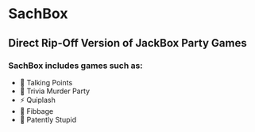 # SachBox

## Direct Rip-Off Version of JackBox Party Games

### SachBox includes games such as:

- 👯 Talking Points
- 🔭 Trivia Murder Party
- ⚡ Quiplash
- 🌱 Fibbage
- 🥅 Patently Stupid
